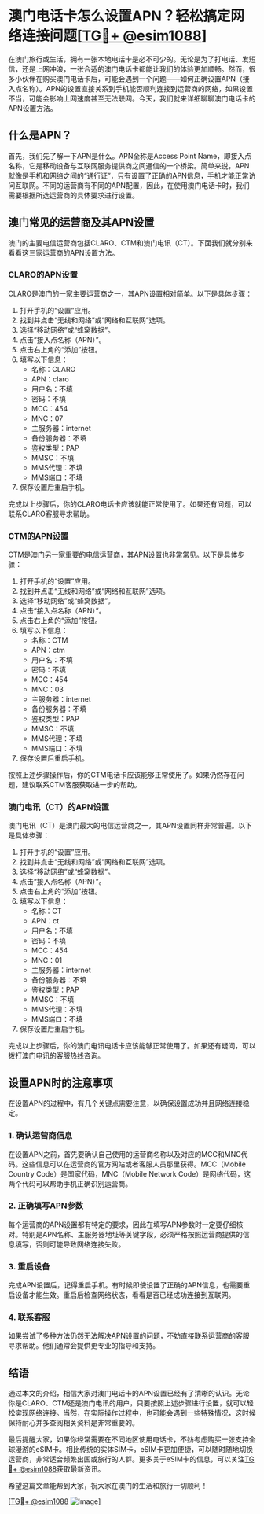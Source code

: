 # 澳门电话卡怎么设置APN？轻松搞定网络连接问题[[TG💪+ @esim1088](https://t.me/s/esim1088)]

在澳门旅行或生活，拥有一张本地电话卡是必不可少的。无论是为了打电话、发短信，还是上网冲浪，一张合适的澳门电话卡都能让我们的体验更加顺畅。然而，很多小伙伴在购买澳门电话卡后，可能会遇到一个问题——如何正确设置APN（接入点名称）。APN的设置直接关系到手机能否顺利连接到运营商的网络，如果设置不当，可能会影响上网速度甚至无法联网。今天，我们就来详细聊聊澳门电话卡的APN设置方法。

## 什么是APN？

首先，我们先了解一下APN是什么。APN全称是Access Point Name，即接入点名称，它是移动设备与互联网服务提供商之间通信的一个桥梁。简单来说，APN就像是手机和网络之间的“通行证”，只有设置了正确的APN信息，手机才能正常访问互联网。不同的运营商有不同的APN配置，因此，在使用澳门电话卡时，我们需要根据所选运营商的具体要求进行设置。

## 澳门常见的运营商及其APN设置

澳门的主要电信运营商包括CLARO、CTM和澳门电讯（CT）。下面我们就分别来看看这三家运营商的APN设置方法。

### CLARO的APN设置

CLARO是澳门的一家主要运营商之一，其APN设置相对简单。以下是具体步骤：

1. 打开手机的“设置”应用。
2. 找到并点击“无线和网络”或“网络和互联网”选项。
3. 选择“移动网络”或“蜂窝数据”。
4. 点击“接入点名称（APN）”。
5. 点击右上角的“添加”按钮。
6. 填写以下信息：
   - 名称：CLARO
   - APN：claro
   - 用户名：不填
   - 密码：不填
   - MCC：454
   - MNC：07
   - 主服务器：internet
   - 备份服务器：不填
   - 鉴权类型：PAP
   - MMSC：不填
   - MMS代理：不填
   - MMS端口：不填
7. 保存设置后重启手机。

完成以上步骤后，你的CLARO电话卡应该就能正常使用了。如果还有问题，可以联系CLARO客服寻求帮助。

### CTM的APN设置

CTM是澳门另一家重要的电信运营商，其APN设置也非常常见。以下是具体步骤：

1. 打开手机的“设置”应用。
2. 找到并点击“无线和网络”或“网络和互联网”选项。
3. 选择“移动网络”或“蜂窝数据”。
4. 点击“接入点名称（APN）”。
5. 点击右上角的“添加”按钮。
6. 填写以下信息：
   - 名称：CTM
   - APN：ctm
   - 用户名：不填
   - 密码：不填
   - MCC：454
   - MNC：03
   - 主服务器：internet
   - 备份服务器：不填
   - 鉴权类型：PAP
   - MMSC：不填
   - MMS代理：不填
   - MMS端口：不填
7. 保存设置后重启手机。

按照上述步骤操作后，你的CTM电话卡应该能够正常使用了。如果仍然存在问题，建议联系CTM客服获取进一步的帮助。

### 澳门电讯（CT）的APN设置

澳门电讯（CT）是澳门最大的电信运营商之一，其APN设置同样非常普遍。以下是具体步骤：

1. 打开手机的“设置”应用。
2. 找到并点击“无线和网络”或“网络和互联网”选项。
3. 选择“移动网络”或“蜂窝数据”。
4. 点击“接入点名称（APN）”。
5. 点击右上角的“添加”按钮。
6. 填写以下信息：
   - 名称：CT
   - APN：ct
   - 用户名：不填
   - 密码：不填
   - MCC：454
   - MNC：01
   - 主服务器：internet
   - 备份服务器：不填
   - 鉴权类型：PAP
   - MMSC：不填
   - MMS代理：不填
   - MMS端口：不填
7. 保存设置后重启手机。

完成以上步骤后，你的澳门电讯电话卡应该能够正常使用了。如果还有疑问，可以拨打澳门电讯的客服热线咨询。

## 设置APN时的注意事项

在设置APN的过程中，有几个关键点需要注意，以确保设置成功并且网络连接稳定。

### 1. 确认运营商信息

在设置APN之前，首先要确认自己使用的运营商名称以及对应的MCC和MNC代码。这些信息可以在运营商的官方网站或者客服人员那里获得。MCC（Mobile Country Code）是国家代码，MNC（Mobile Network Code）是网络代码，这两个代码可以帮助手机正确识别运营商。

### 2. 正确填写APN参数

每个运营商的APN设置都有特定的要求，因此在填写APN参数时一定要仔细核对。特别是APN名称、主服务器地址等关键字段，必须严格按照运营商提供的信息填写，否则可能导致网络连接失败。

### 3. 重启设备

完成APN设置后，记得重启手机。有时候即使设置了正确的APN信息，也需要重启设备才能生效。重启后检查网络状态，看看是否已经成功连接到互联网。

### 4. 联系客服

如果尝试了多种方法仍然无法解决APN设置的问题，不妨直接联系运营商的客服寻求帮助。他们通常会提供更专业的指导和支持。

## 结语

通过本文的介绍，相信大家对澳门电话卡的APN设置已经有了清晰的认识。无论你是CLARO、CTM还是澳门电讯的用户，只要按照上述步骤进行设置，就可以轻松实现网络连接。当然，在实际操作过程中，也可能会遇到一些特殊情况，这时候保持耐心并多查阅相关资料是非常重要的。

最后提醒大家，如果你经常需要在不同地区使用电话卡，不妨考虑购买一张支持全球漫游的eSIM卡。相比传统的实体SIM卡，eSIM卡更加便捷，可以随时随地切换运营商，非常适合频繁出国或旅行的人群。更多关于eSIM卡的信息，可以关注[TG💪+ @esim1088](https://t.me/s/esim1088)获取最新资讯。

希望这篇文章能帮到大家，祝大家在澳门的生活和旅行一切顺利！

[[TG💪+ @esim1088](https://t.me/s/esim1088) ![Image](https://i.postimg.cc/4NQfJmqS/Snipaste-2025-05-13-00-14-12.png)]